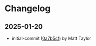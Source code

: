 # Changelog


## 2025-01-20
- initial-commit ([0a7b5cf](https://github.com/mjt-services/vastai-common-2025/commit/0a7b5cfbea0b694d46febc42829bf5e53fa9a01a)) by Matt Taylor
